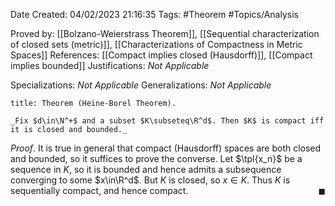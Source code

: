 <div class="topSpace"></div>

Date Created: 04/02/2023 21:16:35
Tags: #Theorem #Topics/Analysis

Proved by: [[Bolzano-Weierstrass Theorem]], [[Sequential characterization of closed sets (metric)]], [[Characterizations of Compactness in Metric Spaces]]
References: [[Compact implies closed (Hausdorff)]], [[Compact implies bounded]]
Justifications: _Not Applicable_

Specializations: _Not Applicable_
Generalizations: _Not Applicable_

``` ad-Theorem
title: Theorem (Heine-Borel Theorem).

_Fix $d\in\N^+$ and a subset $K\subseteq\R^d$. Then $K$ is compact iff it is closed and bounded._

```

_Proof_. It is true in general that compact (Hausdorff) spaces are both closed and bounded, so it suffices to prove the converse. Let $\tpl{x_n}$ be a sequence in $K$, so it is bounded and hence admits a subsequence converging to some $x\in\R^d$. But $K$ is closed, so $x\in K$. Thus $K$ is sequentially compact, and hence compact.<span style="float:right;">$\blacksquare$</span>
